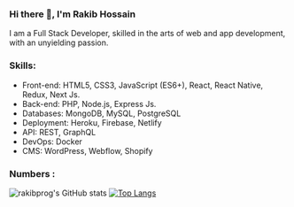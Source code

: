 ### Hi there 👋,  I'm Rakib Hossain

I am a Full Stack Developer, skilled in the arts of web and app development, with an unyielding passion. 

### Skills:
- Front-end: HTML5, CSS3, JavaScript (ES6+), React, React Native, Redux, Next Js.
- Back-end: PHP, Node.js, Express Js.
- Databases: MongoDB, MySQL, PostgreSQL
- Deployment: Heroku, Firebase, Netlify
- API: REST, GraphQL
- DevOps: Docker
- CMS: WordPress, Webflow, Shopify


### Numbers : 

![rakibprog's GitHub stats](https://github-readme-stats.vercel.app/api?username=rakibprog&show_icons=true&theme=transparent)
[![Top Langs](https://github-readme-stats.vercel.app/api/top-langs/?username=akibprog)](https://github.com/anuraghazra/github-readme-stats)
